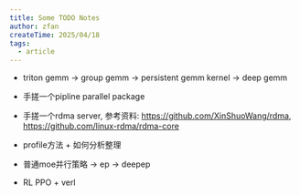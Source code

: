 ```yaml
---
title: Some TODO Notes
author: zfan
createTime: 2025/04/18
tags:
  - article
---
```


- triton gemm -> group gemm -> persistent gemm kernel -> deep gemm

- 手搓一个pipline parallel package

- 手搓一个rdma server, 参考资料: https://github.com/XinShuoWang/rdma, https://github.com/linux-rdma/rdma-core

- profile方法 + 如何分析整理

- 普通moe并行策略 -> ep -> deepep

- RL PPO + verl
